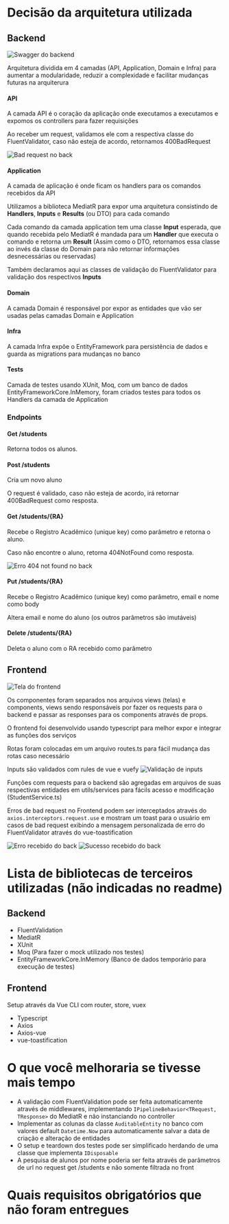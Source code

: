 # Decisão da arquitetura utilizada

## Backend

![Swagger do backend](/mockups/back_end.png)

Arquitetura dividida em 4 camadas (API, Application, Domain e Infra) para aumentar a modularidade, reduzir a complexidade e facilitar mudanças futuras na arquiterura

#### API

A camada API é o coração da aplicação onde executamos a executamos e expomos os controllers para fazer requisições

Ao receber um request, validamos ele com a respectiva classe do FluentValidator, caso não esteja de acordo, retornamos 400BadRequest

![Bad request no back](/mockups/erro_validacao_back.png)

#### Application

A camada de aplicação é onde ficam os handlers para os comandos recebidos da API

Utilizamos a biblioteca MediatR para expor uma arquitetura consistindo de **Handlers**, **Inputs** e **Results** (ou DTO) para cada comando

Cada comando da camada application tem uma classe **Input** esperada, que quando recebida pelo MediatR é mandada para um **Handler** que executa o comando e retorna um **Result** (Assim como o DTO, retornamos essa classe ao invés da classe do Domain para não retornar informações desnecessárias ou reservadas)

Também declaramos aqui as classes de validação do FluentValidator para validação dos respectivos **Inputs**

#### Domain

A camada Domain é responsável por expor as entidades que vão ser usadas pelas camadas Domain e Application

#### Infra

A camada Infra expõe o EntityFramework para persistência de dados e guarda as migrations para mudanças no banco

#### Tests

Camada de testes usando XUnit, Moq, com um banco de dados EntityFrameworkCore.InMemory, foram criados testes para todos os Handlers da camada de Application

### Endpoints

#### Get /students

Retorna todos os alunos.

#### Post /students

Cria um novo aluno

O request é validado, caso não esteja de acordo, irá retornar 400BadRequest como resposta.

#### Get /students/{RA}

Recebe o Registro Acadêmico (unique key) como parâmetro e retorna o aluno.

Caso não encontre o aluno, retorna 404NotFound como resposta.

![Erro 404 not found no back](/mockups/erro_notfound_back.png)

#### Put /students/{RA}

Recebe o Registro Acadêmico (unique key) como parâmetro, email e nome como body

Altera email e nome do aluno (os outros parâmetros são imutáveis)

#### Delete /students/{RA}

Deleta o aluno com o RA recebido como parâmetro

## Frontend

![Tela do frontend](/mockups/front_end.png)

Os componentes foram separados nos arquivos views (telas) e components, views sendo responsáveis por fazer os requests para o backend e passar as responses para os components através de props.

O frontend foi desenvolvido usando typescript para melhor expor e integrar as funções dos serviços

Rotas foram colocadas em um arquivo routes.ts para fácil mudança das rotas caso necessário

Inputs são validados com rules de vue e vuefy
![Validação de inputs](/mockups/erro_validacao.png)

Funções com requests para o backend são agregadas em arquivos de suas respectivas entidades em utils/services para fácils acesso e modificação (StudentService.ts)

Erros de bad request no Frontend podem ser interceptados através do `axios.interceptors.request.use` e mostram um toast para o usuário em casos de bad request exibindo a mensagem personalizada de erro do FluentValidator através do vue-toastification

![Erro recebido do back](/mockups/erro_ra.png)
![Sucesso recebido do back](/mockups/criado_sucesso.png)

# Lista de bibliotecas de terceiros utilizadas (não indicadas no readme)

## Backend

- FluentValidation
- MediatR
- XUnit
- Moq (Para fazer o mock utilizado nos testes)
- EntityFrameworkCore.InMemory (Banco de dados temporário para execução de testes)

## Frontend

Setup através da Vue CLI com router, store, vuex

- Typescript
- Axios
- Axios-vue
- vue-toastification

# O que você melhoraria se tivesse mais tempo

- A validação com FluentValidation pode ser feita automaticamente através de middlewares, implementando `IPipelineBehavior<TRequest, TResponse>` do MediatR e não instanciando no controller
- Implementar as colunas da classe `AuditableEntity` no banco com valores default `Datetime.Now` para automaticamente salvar a data de criação e alteração de entidades
- O setup e teardown dos testes pode ser simplificado herdando de uma classe que implementa `IDisposable`
- A pesquisa de alunos por nome poderia ser feita através de parâmetros de url no request get /students e não somente filtrada no front

# Quais requisitos obrigatórios que não foram entregues